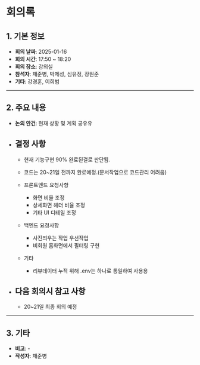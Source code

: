 # 회의록

## 1. 기본 정보

- **회의 날짜**: 2025-01-16
- **회의 시간**: 17:50 ~ 18:20
- **회의 장소**: 강의실
- **참석자**: 채준병, 박제성, 심유정, 장원준
- **기타**:  강경훈, 이희범

---

## 2. 주요 내용

- **논의 안건**: 현재 상황 및 계획 공유유
- ## **결정 사항**
  - 현재 기능구현 90% 완료된걸로 판단됨.
  - 코드는 20~21일 전까지 완료예정.(문서작업으로 코드관리 어려움)
  
  - 프론트엔드 요청사항
    - 화면 비율 조정
    - 상세화면 헤더 비율 조정
    - 기타 UI 디테일 조정

  - 백엔드 요청사항
    - 사진띄우는 작업 우선작업
    - 비회원 홈화면에서 필터링 구현

  - 기타
    - 리뷰데이터 누적 위해 .env는 하나로 통일하여 사용용

- ## **다음 회의시 참고 사항**
  - 20~21일 최종 회의 예정
---

## 3. 기타

- **비고**: -
- **작성자**: 채준병
